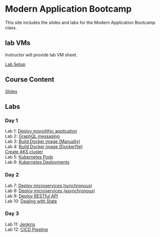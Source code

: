 # Modern Application Bootcamp

This site includes the slides and labs for the Modern Application Bootcamp class.


## lab VMs  
[//]: # (https://docs.google.com/spreadsheets/d/1psMAAPxgHq9wpZVftao9UT8MIWR1xljq-WB8aOiVBRI/edit?usp=sharing)  
Instructor will provide lab VM sheet.

[Lab Setup](labs/001-setup/)  

## Course Content   
[//]: # (https://drive.google.com/file/d/1V63Vpq_WlhV7G46KQmejswdbXLjgbKdV/view?usp=sharing)  
[Slides](https://bit.ly/adv-k8s-content)

## Labs   

### Day 1   
Lab 1: [Deploy monolithic application](labs/monolithic/)  
Lab 2: [GraphQL messaging](labs/graphql/)  
Lab 3: [Build Docker image (Manually)](labs/docker-commit/)  
Lab 4: [Build Docker image (Dockerfile)](labs/docker-dockerfile/)  
[Create AKS cluster](labs/001-aks/)  
Lab 5: [Kubernetes Pods](labs/pods/)  
Lab 6: [Kubernetes Deployments](labs/deployments/)  

### Day 2
Lab 7: [Deploy microservices (synchronous)](labs/fortune-sync/)  
Lab 8: [Deploy microservices (asynchronous)](labs/fortune-async/)  
Lab 9: [Deploy RESTful API](labs/restapi/)  
Lab 10: [Dealing with State](labs/volume-state/)  


### Day 3
Lab 11: [Jenkins](labs/jenkins/)  
Lab 12: [CICD Pipeline](labs/cicd-aks)   

